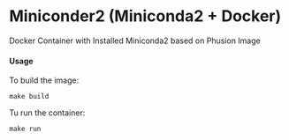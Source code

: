 # Miniconder2 (Miniconda2 + Docker)
Docker Container with Installed Miniconda2 based on Phusion Image

#### Usage

To build the image:
```{r, engine='bash', count_lines}
make build
```

Tu run the container:
```{r, engine='bash', count_lines}
make run
```

